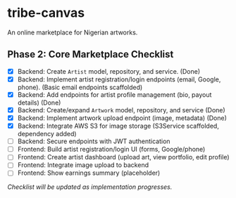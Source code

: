 # tribe-canvas

An online marketplace for Nigerian artworks.

## Phase 2: Core Marketplace Checklist

-   [x] Backend: Create `Artist` model, repository, and service. (Done)
-   [x] Backend: Implement artist registration/login endpoints (email, Google, phone). (Basic email endpoints scaffolded)
-   [x] Backend: Add endpoints for artist profile management (bio, payout details) (Done)
-   [x] Backend: Create/expand `Artwork` model, repository, and service (Done)
-   [x] Backend: Implement artwork upload endpoint (image, metadata) (Done)
-   [x] Backend: Integrate AWS S3 for image storage (S3Service scaffolded, dependency added)
-   [ ] Backend: Secure endpoints with JWT authentication
-   [ ] Frontend: Build artist registration/login UI (forms, Google/phone)
-   [ ] Frontend: Create artist dashboard (upload art, view portfolio, edit profile)
-   [ ] Frontend: Integrate image upload to backend
-   [ ] Frontend: Show earnings summary (placeholder)

_Checklist will be updated as implementation progresses._
